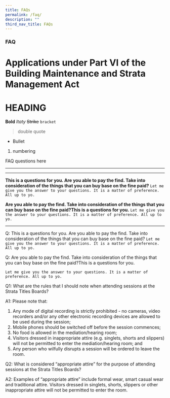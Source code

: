 ```yaml
---
title: FAQs
permalink: /faq/
description: ""
third_nav_title: FAQs
---
```

### **FAQ**
Applications under Part VI of the Building Maintenance and Strata Management Act
================================================================================
# HEADING
**Bold**
*Itaty*
~~Strike~~
`bracket`
> double quote

* Bullet

1. numbering

FAQ questions here

---


---

**This is a questions for you. Are you able to pay the find. Take into consideration of the things that you can buy base on the fine paid?**
`Let me give you the answer to your questions. It is a matter of preference. All up to yo. `

**Are you able to pay the find. Take into consideration of the things that you can buy base on the fine paid?This is a questions for you.**
`Let me give you the answer to your questions. It is a matter of preference. All up to yo. `

---

Q: This is a questions for you. Are you able to pay the find. Take into consideration of the things that you can buy base on the fine paid?
`Let me give you the answer to your questions. It is a matter of preference. All up to yo. `

Q: Are you able to pay the find. Take into consideration of the things that you can buy base on the fine paid?This is a questions for you.

`Let me give you the answer to your questions. It is a matter of preference. All up to yo. `



Q1: What are the rules that I should note when attending sessions at the Strata Titles Boards?

A1: Please note that:

1.  Any mode of digital recording is strictly prohibited - no cameras, video recorders and/or any other electronic recording devices are allowed to be used during the session;
2.  Mobile phones should be switched off before the session commences;
3.  No food is allowed in the mediation/hearing room;
4.  Visitors dressed in inappropriate attire (e.g. singlets, shorts and slippers) will not be permitted to enter the mediation/hearing room; and
5.  Any person who wilfully disrupts a session will be ordered to leave the room.

Q2: What is considered “appropriate attire” for the purpose of attending sessions at the Strata Titles Boards?

A2: Examples of “appropriate attire” include formal wear, smart casual wear and traditional attire. Visitors dressed in singlets, shorts, slippers or other inappropriate attire will not be permitted to enter the room.